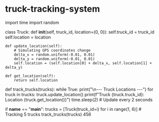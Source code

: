 # truck-tracking-system
import time
import random

class Truck:
    def __init__(self, truck_id, location=(0, 0)):
        self.truck_id = truck_id
        self.location = location

    def update_location(self):
        # Simulating GPS coordinates change
        delta_x = random.uniform(-0.01, 0.01)
        delta_y = random.uniform(-0.01, 0.01)
        self.location = (self.location[0] + delta_x, self.location[1] + delta_y)

    def get_location(self):
        return self.location


def track_trucks(trucks):
    while True:
        print("\n--- Truck Locations ---")
        for truck in trucks:
            truck.update_location()
            print(f"Truck {truck.truck_id}: Location {truck.get_location()}")
        time.sleep(2)  # Update every 2 seconds


if __name__ == "__main__":
    trucks = [Truck(truck_id=i) for i in range(1, 6)]  # Tracking 5 trucks
    track_trucks(trucks)
456
